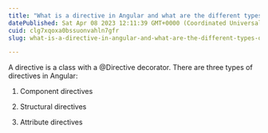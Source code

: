 ```yaml
---
title: "What is a directive in Angular and what are the different types of directives?"
datePublished: Sat Apr 08 2023 12:11:39 GMT+0000 (Coordinated Universal Time)
cuid: clg7xqoxa0bssuonvahln7gfr
slug: what-is-a-directive-in-angular-and-what-are-the-different-types-of-directives

---
```


A directive is a class with a @Directive decorator. There are three types of directives in Angular:

1. Component directives

2. Structural directives

3. Attribute directives